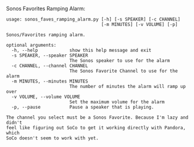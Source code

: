 Sonos Favorites Ramping Alarm:
    
    usage: sonos_faves_ramping_alarm.py [-h] [-s SPEAKER] [-c CHANNEL]
                                        [-m MINUTES] [-v VOLUME] [-p]
    
    Sonos/Favorites ramping alarm.
    
    optional arguments:
      -h, --help            show this help message and exit
      -s SPEAKER, --speaker SPEAKER
                            The Sonos speaker to use for the alarm
      -c CHANNEL, --channel CHANNEL
                            The Sonos Favorite Channel to use for the alarm
      -m MINUTES, --minutes MINUTES
                            The number of minutes the alarm will ramp up over
      -v VOLUME, --volume VOLUME
                            Set the maximum volume for the alarm
      -p, --pause           Pause a speaker that is playing.
    
    The channel you select must be a Sonos Favorite. Because I'm lazy and didn't
    feel like figuring out SoCo to get it working directly with Pandora, which
    SoCo doesn't seem to work with yet.

